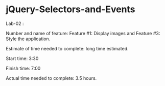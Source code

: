 # jQuery-Selectors-and-Events

Lab-02 :


Number and name of feature: Feature #1: Display images and Feature #3: Style the application.

Estimate of time needed to complete: long time estimated.

Start time: 3:30

Finish time: 7:00

Actual time needed to complete: 3.5 hours.